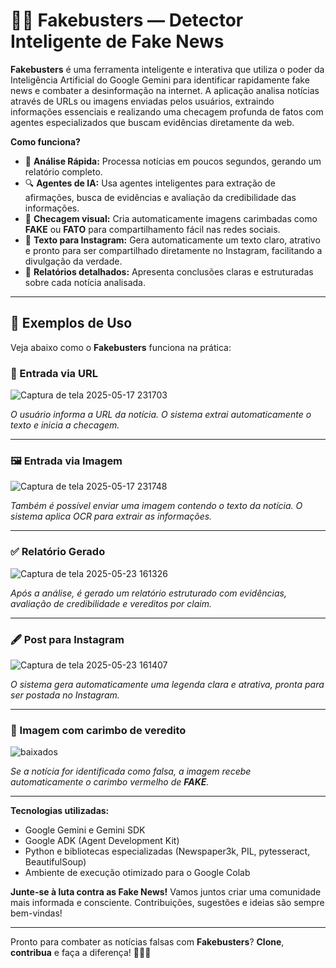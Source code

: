 # 🕵️‍♂️ Fakebusters — Detector Inteligente de Fake News

**Fakebusters** é uma ferramenta inteligente e interativa que utiliza o poder da Inteligência Artificial do Google Gemini para identificar rapidamente fake news e combater a desinformação na internet. A aplicação analisa notícias através de URLs ou imagens enviadas pelos usuários, extraindo informações essenciais e realizando uma checagem profunda de fatos com agentes especializados que buscam evidências diretamente da web.

**Como funciona?**

* 🚀 **Análise Rápida:** Processa notícias em poucos segundos, gerando um relatório completo.
* 🔍 **Agentes de IA:** Usa agentes inteligentes para extração de afirmações, busca de evidências e avaliação da credibilidade das informações.
* 📸 **Checagem visual:** Cria automaticamente imagens carimbadas como **FAKE** ou **FATO** para compartilhamento fácil nas redes sociais.
* 📝 **Texto para Instagram:** Gera automaticamente um texto claro, atrativo e pronto para ser compartilhado diretamente no Instagram, facilitando a divulgação da verdade.
* 📰 **Relatórios detalhados:** Apresenta conclusões claras e estruturadas sobre cada notícia analisada.
---
## 📸 Exemplos de Uso

Veja abaixo como o **Fakebusters** funciona na prática:

### 🔗 Entrada via URL

![Captura de tela 2025-05-17 231703](https://github.com/user-attachments/assets/77851493-7af5-4fd5-8b3c-3805998de86f)

*O usuário informa a URL da notícia. O sistema extrai automaticamente o texto e inicia a checagem.*

---

### 🖼️ Entrada via Imagem

![Captura de tela 2025-05-17 231748](https://github.com/user-attachments/assets/522bfb06-9c3f-4596-b525-7115dbf8e3a1)

*Também é possível enviar uma imagem contendo o texto da notícia. O sistema aplica OCR para extrair as informações.*

---

### ✅ Relatório Gerado

![Captura de tela 2025-05-23 161326](https://github.com/user-attachments/assets/7f3b33d7-9496-4fd5-8762-96c37960f2dd)

*Após a análise, é gerado um relatório estruturado com evidências, avaliação de credibilidade e vereditos por claim.*

---

### 🖋️ Post para Instagram

![Captura de tela 2025-05-23 161407](https://github.com/user-attachments/assets/17e0d655-83e1-44b6-8b03-ff6e8382f528)

*O sistema gera automaticamente uma legenda clara e atrativa, pronta para ser postada no Instagram.*

---

### 🧾 Imagem com carimbo de veredito

![baixados](https://github.com/user-attachments/assets/62507900-c82a-48b0-973e-93e0624e9f3b)

*Se a notícia for identificada como falsa, a imagem recebe automaticamente o carimbo vermelho de **FAKE**.*

---


**Tecnologias utilizadas:**

* Google Gemini e Gemini SDK
* Google ADK (Agent Development Kit)
* Python e bibliotecas especializadas (Newspaper3k, PIL, pytesseract, BeautifulSoup)
* Ambiente de execução otimizado para o Google Colab

**Junte-se à luta contra as Fake News!**
Vamos juntos criar uma comunidade mais informada e consciente. Contribuições, sugestões e ideias são sempre bem-vindas!

---

Pronto para combater as notícias falsas com **Fakebusters**? **Clone**, **contribua** e faça a diferença! 🚫📰✨
